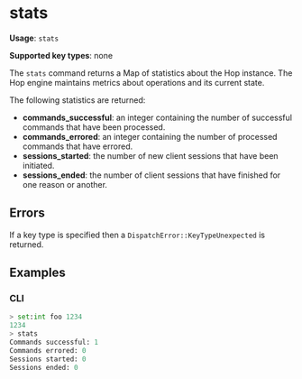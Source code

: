 # stats

**Usage**: `stats`

**Supported key types**: none

The `stats` command returns a Map of statistics about the Hop instance. The Hop
engine maintains metrics about operations and its current state.

The following statistics are returned:

- **commands_successful**: an integer containing the number of successful
commands that have been processed.
- **commands_errored**: an integer containing the number of processed commands
that have errored.
- **sessions_started**: the number of new client sessions that have been
initiated.
- **sessions_ended**: the number of client sessions that have finished for one
reason or another.

## Errors

If a key type is specified then a `DispatchError::KeyTypeUnexpected` is
returned.

## Examples

### CLI

```python
> set:int foo 1234
1234
> stats
Commands successful: 1
Commands errored: 0
Sessions started: 0
Sessions ended: 0
```
